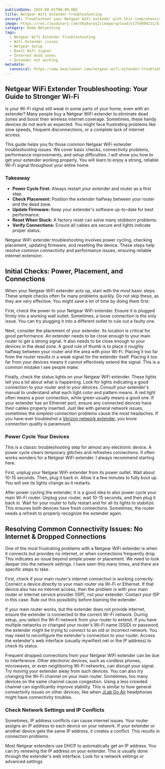 ```yaml
---
publishDate: 2025-08-01T00:00:00Z
title: Netgear Wifi Extender Troubleshooting
excerpt: Troubleshoot your Netgear WiFi extender with this comprehensive guide. Fix common issues like no connection, slow speeds, and setup problems quickly.
image: https://res.cloudinary.com/dky6urpy2/image/upload/v1754000231/blog_image_1754000230_nswwam.webp
category: Home Networking
tags:
  - Netgear Wifi Extender Troubleshooting
  - WiFi Extender issues
  - Netgear Setup
  - Boost WiFi Signal
  - Internet dead zones
  - Extender not working
metadata:
  canonical: https://www.beacleaner.com/netgear-wifi-extender-troubleshooting
---
```


## Netgear WiFi Extender Troubleshooting: Your Guide to Stronger Wi-Fi

Is your Wi-Fi signal still weak in some parts of your home, even with an extender? Many people buy a Netgear WiFi extender to eliminate dead zones and boost their wireless internet coverage. Sometimes, these handy devices do not work as expected. You might face frustrating problems like slow speeds, frequent disconnections, or a complete lack of internet access.

This guide helps you fix those common Netgear WiFi extender troubleshooting issues. We cover basic checks, connectivity problems, performance improvements, and setup difficulties. I will show you how to get your extender working properly. You will learn to enjoy a strong, reliable Wi-Fi signal throughout your entire home.

### Takeaway

*   **Power Cycle First:** Always restart your extender and router as a first step.
*   **Check Placement:** Position the extender halfway between your router and the dead zone.
*   **Update Firmware:** Keep your extender's software up-to-date for best performance.
*   **Reset When Stuck:** A factory reset can solve many stubborn problems.
*   **Verify Connections:** Ensure all cables are secure and lights indicate proper status.

Netgear WiFi extender troubleshooting involves power cycling, checking placement, updating firmware, and resetting the device. These steps help resolve common connectivity and performance issues, ensuring reliable internet extension.

## Initial Checks: Power, Placement, and Connections

When your Netgear WiFi extender acts up, start with the most basic steps. These simple checks often fix many problems quickly. Do not skip these, as they are very effective. You might save a lot of time by doing them first.

First, check the power to your Netgear WiFi extender. Ensure it is plugged firmly into a working wall outlet. Sometimes, a loose connection is the only issue. You can try plugging it into a different outlet to rule out a faulty one.

Next, consider the placement of your extender. Its location is critical for good performance. An extender needs to be close enough to your main router to get a strong signal. It also needs to be close enough to your devices in the dead zone. A good rule of thumb is to place it roughly halfway between your router and the area with poor Wi-Fi. Placing it too far from the router results in a weak signal for the extender itself. Placing it too far from your devices means it cannot effectively extend the signal. This is a common mistake I see people make.

Finally, check the status lights on your Netgear WiFi extender. These lights tell you a lot about what is happening. Look for lights indicating a good connection to your router and to your devices. Consult your extender's manual to understand what each light color and pattern means. A red light often means a poor connection, while green usually means a good one. If your extender has an Ethernet port, ensure any connected devices have their cables properly inserted. Just like with general network issues, sometimes the simplest connection problems cause the most headaches. If you have ever troubleshot a [Verizon network extender](https://beacleaner.com/verizon-network-extender-troubleshooting), you know connection quality is paramount.

### Power Cycle Your Devices

This is a classic troubleshooting step for almost any electronic device. A power cycle clears temporary glitches and refreshes connections. It often works wonders for a Netgear WiFi extender. I always recommend starting here.

First, unplug your Netgear WiFi extender from its power outlet. Wait about 10-15 seconds. Then, plug it back in. Allow it a few minutes to fully boot up. You will see its lights change as it restarts.

After power cycling the extender, it is a good idea to also power cycle your main Wi-Fi router. Unplug your router, wait 10-15 seconds, and then plug it back in. Wait for your router to fully restart and for all its lights to stabilize. This ensures both devices have fresh connections. Sometimes, the router needs a refresh to properly recognize the extender again.

## Resolving Common Connectivity Issues: No Internet & Dropped Connections

One of the most frustrating problems with a Netgear WiFi extender is when it connects but provides no internet, or when connections frequently drop. This indicates an issue beyond simple power or placement. We need to look deeper into the network settings. I have seen this many times, and there are specific steps to take.

First, check if your main router's internet connection is working correctly. Connect a device directly to your main router via Wi-Fi or Ethernet. If that device also has no internet access, then the problem is with your main router or internet service provider (ISP), not your extender. Contact your ISP in this case. Rule out this possibility before blaming the extender.

If your main router works, but the extender does not provide internet, ensure the extender is connected to the correct Wi-Fi network. During setup, you select the Wi-Fi network from your router to extend. If you have multiple networks or changed your router's Wi-Fi name (SSID) or password, the extender might be trying to connect to an old or incorrect network. You may need to reconfigure the extender's connection to your router. Access the extender's web interface (usually mywifiext.net or the IP address) to check its status.

Frequent dropped connections from your Netgear WiFi extender can be due to interference. Other electronic devices, such as cordless phones, microwaves, or even neighboring Wi-Fi networks, can disrupt your signal. Try moving your extender away from such devices. You can also try changing the Wi-Fi channel on your main router. Sometimes, too many devices on the same channel cause congestion. Using a less crowded channel can significantly improve stability. This is similar to how general connectivity issues on other devices, like when [JLab Go Air](https://beacleaner.com/jlab-go-air-troubleshooting) headphones might have connectivity troubles.

### Check Network Settings and IP Conflicts

Sometimes, IP address conflicts can cause internet issues. Your router assigns an IP address to each device on your network. If your extender or another device gets the same IP address, it creates a conflict. This results in connection problems.

Most Netgear extenders use DHCP to automatically get an IP address. You can try renewing the IP address on your extender. This is usually done through the extender's web interface. Look for a network settings or advanced settings